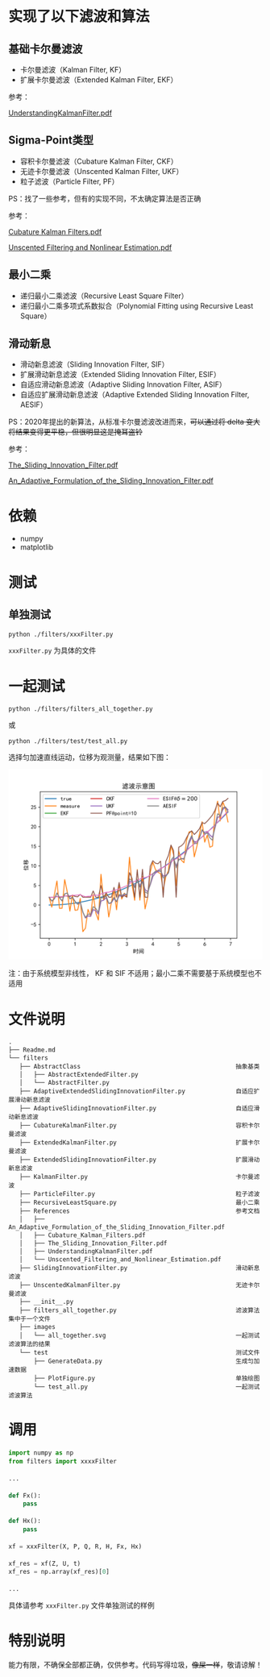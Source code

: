 # 实现了以下滤波和算法
## 基础卡尔曼滤波
- 卡尔曼滤波（Kalman Filter, KF）
- 扩展卡尔曼滤波（Extended Kalman Filter, EKF）

参考：

[UnderstandingKalmanFilter.pdf](filters/References/UnderstandingKalmanFilter.pdf)

## Sigma-Point类型
- 容积卡尔曼滤波（Cubature Kalman Filter, CKF）
- 无迹卡尔曼滤波（Unscented Kalman Filter, UKF）
- 粒子滤波（Particle Filter, PF）

PS：找了一些参考，但有的实现不同，不太确定算法是否正确

参考：

[Cubature Kalman Filters.pdf](filters/References/Cubature_Kalman_Filters.pdf)

[Unscented Filtering and Nonlinear Estimation.pdf](filters/References/Unscented_Filtering_and_Nonlinear_Estimation.pdf)

## 最小二乘
- 递归最小二乘滤波（Recursive Least Square Filter）
- 递归最小二乘多项式系数拟合（Polynomial Fitting using Recursive Least Square）

## 滑动新息
- 滑动新息滤波（Sliding Innovation Filter, SIF）
- 扩展滑动新息滤波（Extended Sliding Innovation Filter, ESIF）
- 自适应滑动新息滤波（Adaptive Sliding Innovation Filter, ASIF）
- 自适应扩展滑动新息滤波（Adaptive Extended Sliding Innovation Filter, AESIF）

PS：2020年提出的新算法，从标准卡尔曼滤波改进而来，~~可以通过将 delta 变大将结果变得更平稳，但很明显这是掩耳盗铃~~


参考：

[The_Sliding_Innovation_Filter.pdf](filters/References/The_Sliding_Innovation_Filter.pdf)

[An_Adaptive_Formulation_of_the_Sliding_Innovation_Filter.pdf](filters/References/An_Adaptive_Formulation_of_the_Sliding_Innovation_Filter.pdf)

# 依赖
- numpy
- matplotlib

# 测试
## 单独测试
```shell
python ./filters/xxxFilter.py
```

`xxxFilter.py` 为具体的文件

# 一起测试

```shell
python ./filters/filters_all_together.py
```
或
```shell
python ./filters/test/test_all.py
```
选择匀加速直线运动，位移为观测量，结果如下图：

![](./filters/images/all_together.svg)

注：由于系统模型非线性， KF 和 SIF 不适用；最小二乘不需要基于系统模型也不适用

# 文件说明

 ```
.
├── Readme.md
└── filters
    ├── AbstractClass											抽象基类
    │   ├── AbstractExtendedFilter.py
    │   └── AbstractFilter.py
    ├── AdaptiveExtendedSlidingInnovationFilter.py				自适应扩展滑动新息滤波
    ├── AdaptiveSlidingInnovationFilter.py						自适应滑动新息滤波		
    ├── CubatureKalmanFilter.py									容积卡尔曼滤波
    ├── ExtendedKalmanFilter.py									扩展卡尔曼滤波
    ├── ExtendedSlidingInnovationFilter.py						扩展滑动新息滤波
    ├── KalmanFilter.py											卡尔曼滤波
    ├── ParticleFilter.py										粒子滤波
    ├── RecursiveLeastSquare.py									最小二乘
    ├── References												参考文档
    │   ├── An_Adaptive_Formulation_of_the_Sliding_Innovation_Filter.pdf
    │   ├── Cubature_Kalman_Filters.pdf
    │   ├── The_Sliding_Innovation_Filter.pdf
    │   ├── UnderstandingKalmanFilter.pdf
    │   └── Unscented_Filtering_and_Nonlinear_Estimation.pdf
    ├── SlidingInnovationFilter.py								滑动新息滤波
    ├── UnscentedKalmanFilter.py								无迹卡尔曼滤波
    ├── __init__.py
    ├── filters_all_together.py									滤波算法集中于一个文件
    ├── images
    │   └── all_together.svg									一起测试滤波算法的结果
    └── test													测试文件
        ├── GenerateData.py										生成匀加速数据
        ├── PlotFigure.py										单独绘图
        └── test_all.py											一起测试滤波算法
 ```

# 调用

```python
import numpy as np
from filters import xxxxFilter

...

def Fx():
    pass

def Hx():
    pass

xf = xxxFilter(X, P, Q, R, H, Fx, Hx)

xf_res = xf(Z, U, t)
xf_res = np.array(xf_res)[0]

...
```
具体请参考 `xxxFilter.py` 文件单独测试的样例

# 特别说明
能力有限，不确保全部都正确，仅供参考。代码写得垃圾，~~像屎一样~~，敬请谅解！

